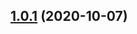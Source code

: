 ## [1.0.1](https://github.com/LCGroupIT/lcgroup.core-ab-tests/compare/v1.0.1-5...v1.0.1) (2020-10-07)



